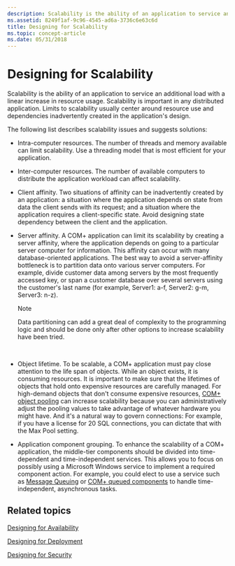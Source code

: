 ```yaml
---
description: Scalability is the ability of an application to service an additional load with a linear increase in resource usage.
ms.assetid: 8249f1af-9c96-4545-ad6a-3736c6e63c6d
title: Designing for Scalability
ms.topic: concept-article
ms.date: 05/31/2018
---
```


# Designing for Scalability

Scalability is the ability of an application to service an additional load with a linear increase in resource usage. Scalability is important in any distributed application. Limits to scalability usually center around resource use and dependencies inadvertently created in the application's design.

The following list describes scalability issues and suggests solutions:

-   Intra-computer resources. The number of threads and memory available can limit scalability. Use a threading model that is most efficient for your application.
-   Inter-computer resources. The number of available computers to distribute the application workload can affect scalability.
-   Client affinity. Two situations of affinity can be inadvertently created by an application: a situation where the application depends on state from data the client sends with its request; and a situation where the application requires a client-specific state. Avoid designing state dependency between the client and the application.
-   Server affinity. A COM+ application can limit its scalability by creating a server affinity, where the application depends on going to a particular server computer for information. This affinity can occur with many database-oriented applications. The best way to avoid a server-affinity bottleneck is to partition data onto various server computers. For example, divide customer data among servers by the most frequently accessed key, or span a customer database over several servers using the customer's last name (for example, Server1: a-f, Server2: g-m, Server3: n-z).
    > [!Note]  
    > Data partitioning can add a great deal of complexity to the programming logic and should be done only after other options to increase scalability have been tried.

     

-   Object lifetime. To be scalable, a COM+ application must pay close attention to the life span of objects. While an object exists, it is consuming resources. It is important to make sure that the lifetimes of objects that hold onto expensive resources are carefully managed. For high-demand objects that don't consume expensive resources, [COM+ object pooling](com--object-pooling.md) can increase scalability because you can administratively adjust the pooling values to take advantage of whatever hardware you might have. And it's a natural way to govern connections: For example, if you have a license for 20 SQL connections, you can dictate that with the Max Pool setting.
-   Application component grouping. To enhance the scalability of a COM+ application, the middle-tier components should be divided into time-dependent and time-independent services. This allows you to focus on possibly using a Microsoft Windows service to implement a required component action. For example, you could elect to use a service such as [Message Queuing](/previous-versions/windows/desktop/legacy/ms711472(v=vs.85)) or [COM+ queued components](com--queued-components.md) to handle time-independent, asynchronous tasks.

## Related topics

<dl> <dt>

[Designing for Availability](designing-for-availability.md)
</dt> <dt>

[Designing for Deployment](designing-for-deployment.md)
</dt> <dt>

[Designing for Security](designing-for-security.md)
</dt> </dl>

 

 



